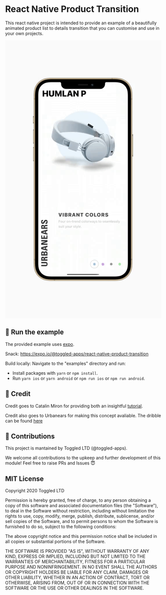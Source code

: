 # React Native Product Transition

This react native project is intended to provide an example of a beautifully animated product list to details transition that you can customise and use in your own projects.

![Example](./assets/react-native-product-transition.gif)

## 🚀 Run the example

The provided example uses [expo](https://expo.io/).

Snack: https://expo.io/@toggled-apps/react-native-product-transition

Build locally: Navigate to the "examples" directory and run:

- Install packages with `yarn` or `npm install`.
- Run `yarn ios` or `yarn android` or `npm run ios` or `npm run android`.

## 💸 Credit

Credit goes to Catalin Miron for providing both an insightful [tutorial](https://youtu.be/pq0mAv4y0Nw).

Credit also goes to Urbanears for making this concept avaliable. The dribble can be found [here](https://dribbble.com/shots/3894781-Urbanears-Headphones)

## 🤟 Contributions

This project is mantained by Toggled LTD (@toggled-apps).

We welcome all contributions to the upkeep and further development of this module! Feel free to raise PRs and Issues 😇

## MIT License

Copyright 2020 Toggled LTD

Permission is hereby granted, free of charge, to any person obtaining a copy of this software and associated documentation files (the "Software"), to deal in the Software without restriction, including without limitation the rights to use, copy, modify, merge, publish, distribute, sublicense, and/or sell copies of the Software, and to permit persons to whom the Software is furnished to do so, subject to the following conditions:

The above copyright notice and this permission notice shall be included in all copies or substantial portions of the Software.

THE SOFTWARE IS PROVIDED "AS IS", WITHOUT WARRANTY OF ANY KIND, EXPRESS OR IMPLIED, INCLUDING BUT NOT LIMITED TO THE WARRANTIES OF MERCHANTABILITY, FITNESS FOR A PARTICULAR PURPOSE AND NONINFRINGEMENT. IN NO EVENT SHALL THE AUTHORS OR COPYRIGHT HOLDERS BE LIABLE FOR ANY CLAIM, DAMAGES OR OTHER LIABILITY, WHETHER IN AN ACTION OF CONTRACT, TORT OR OTHERWISE, ARISING FROM, OUT OF OR IN CONNECTION WITH THE SOFTWARE OR THE USE OR OTHER DEALINGS IN THE SOFTWARE.
